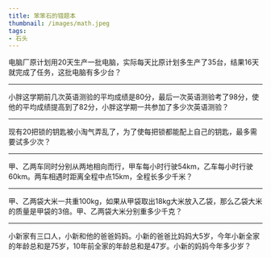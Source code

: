 ```yaml
---
title: 笨笨石的错题本
thumbnail: /images/math.jpeg
tags:
- 石头
---
```


电脑厂原计划用20天生产一批电脑，实际每天比原计划多生产了35台，结果16天就完成了任务，这批电脑有多少台？
***
小胖这学期前几次英语测验的平均成绩是80分，最后一次英语测验考了98分，使他的平均成绩提高到了82分，小胖这学期一共参加了多少次英语测验？
***
现有20把锁的钥匙被小淘气弄乱了，为了使每把锁都能配上自己的钥匙，最多需要试多少次？
***
甲、乙两车同时分别从两地相向而行，甲车每小时行驶54km，乙车每小时行驶60km。两车相遇时距离全程中点15km，全程长多少千米？
***
甲、乙两袋大米一共重100kg，如果从甲袋取出18kg大米放入乙袋，那么乙袋大米的质量是甲袋的3倍。甲、乙两袋大米分别重多少千克？
***
小新家有三口人，小新和他的爸爸妈妈。小新的爸爸比妈妈大5岁，今年小新全家的年龄总和是75岁，10年前全家的年龄总和是47岁。小新的妈妈今年多少岁？
